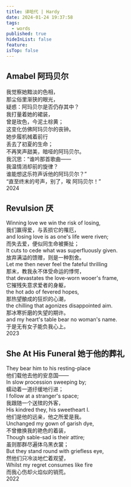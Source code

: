 ```yaml
---
title: 译哈代 | Hardy
date: 2024-01-24 19:37:58
tags:
  - words
published: true
hideInList: false
feature: 
isTop: false
---
```

## Amabel 阿玛贝尔
我觉察她黯淡的色相，<br>
那尘俗里渐狭的眼光，<br>
疑惑：阿玛贝尔是否仍存其中？<br>
我打量着她的裙装，<br>
曾是玫色，今泥土棕黄；<br>
这变化仿佛阿玛贝尔的丧钟。<br>
她步履机械着前行<br>
丢去了初夏的生命；<br>
不再笑声甜美，暗哑的阿玛贝尔。<br>
我沉思：“谁吟那首歌曲——<br>
我温情消却前的旋律？<br>
谁能想这乐符声诉他的阿玛贝尔？”<br>
“直至终末的号声，别了，唉 阿玛贝尔！”<br>
2024<br>

## Revulsion 厌
Winning love we win the risk of losing,<br>
我们赢得爱，与丢损它的罹厄，<br>
and losing love is as one's life were riven;<br>
而失去爱，便似同生命被撕扯；<br>
It cuts to cede what was superfluously given.<br>
放弃满溢的馈赠，则是一种割舍。<br>
Let me then never feel the fateful thrilling<br>
那末，教我永不体受命运的悸愕，<br>
that devastates the love-worn wooer's frame,<br>
它摧残失意求爱者的身躯，<br>
the hot ado of fevered hopes,<br>
那热望酿成的狂炽的心潮，<br>
the chilling that agonizes disappointed aim.<br>
那冰寒折磨的失望的期许。<br>
and my heart's table bear no woman's name.<br>
于是无有女子能负我心上。<br>
2023<br>

## She At His Funeral 她于他的葬礼
They bear him to his resting-place<br>
他们载他去他的安息国——<br>
In slow procession sweeping by;<br>
蠕动着一道纡缓地行进；<br>
I follow at a stranger's space;<br>
我跟随一个送殡的外客，<br>
His kindred they, his sweetheart I.<br>
他们是他的远亲，他之所爱是我。<br>
Unchanged my gown of garish dye,<br>
不曾撤换我的艳色的着装，<br>
Though sable-sad is their attire;<br>
虽则那群尽遍体乌黑衣裳；<br>
But they stand round with griefless eye,<br>
然他们只冷淡地伫着观望，<br>
Whilst my regret consumes like fire<br>
而我心伤却火焰似的销荒。<br>
2022<br>